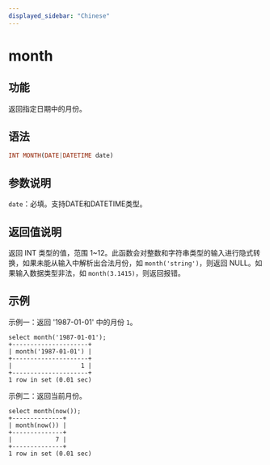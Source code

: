 ```yaml
---
displayed_sidebar: "Chinese"
---
```


# month

## 功能

返回指定日期中的月份。

## 语法

```Haskell
INT MONTH(DATE|DATETIME date)
```

## 参数说明

`date`：必填。支持DATE和DATETIME类型。

## 返回值说明

返回 INT 类型的值，范围 1~12。此函数会对整数和字符串类型的输入进行隐式转换，如果未能从输入中解析出合法月份，如 `month('string')`，则返回 NULL。如果输入数据类型非法，如 `month(3.1415)`，则返回报错。

## 示例

示例一：返回 '1987-01-01' 中的月份 `1`。

```Plain Text
select month('1987-01-01');
+---------------------+
| month('1987-01-01') |
+---------------------+
|                   1 |
+---------------------+
1 row in set (0.01 sec)
```

示例二：返回当前月份。

```Plain Text
select month(now());
+--------------+
| month(now()) |
+--------------+
|            7 |
+--------------+
1 row in set (0.01 sec)
```
